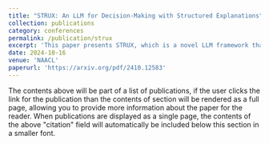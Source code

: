 ```yaml
---
title: "STRUX: An LLM for Decision-Making with Structured Explanations"
collection: publications
category: conferences
permalink: /publication/strux
excerpt: 'This paper presents STRUX, which is a novel LLM framework that enhances decision-making through structured explanations. By distilling complex information into key facts and employing self-reflection steps, it categorizes and prioritizes factors affecting decisions. We demonstrate its effectiveness in stock investment decisions based on earnings call transcripts, making LLM decision-making more transparent and practical.'
date: 2024-10-16
venue: 'NAACL'
paperurl: 'https://arxiv.org/pdf/2410.12583'
---
```


The contents above will be part of a list of publications, if the user clicks the link for the publication than the contents of section will be rendered as a full page, allowing you to provide more information about the paper for the reader. When publications are displayed as a single page, the contents of the above "citation" field will automatically be included below this section in a smaller font.

